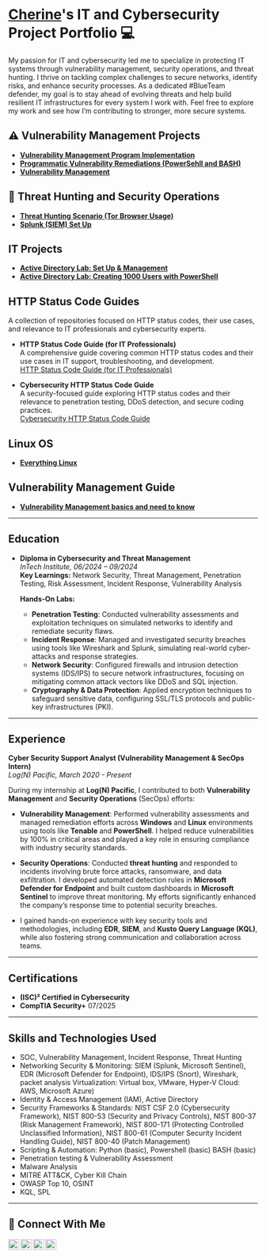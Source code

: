 # <a href="https://www.linkedin.com/in/cherine-joseph/">Cherine</a>'s IT and Cybersecurity Project Portfolio 💻

My passion for IT and cybersecurity led me to specialize in protecting IT systems through vulnerability management, security operations, and threat hunting. I thrive on tackling complex challenges to secure networks, identify risks, and enhance security processes. As a dedicated #BlueTeam defender, my goal is to stay ahead of evolving threats and help build resilient IT infrastructures for every system I work with. Feel free to explore my work and see how I’m contributing to stronger, more secure systems. 


## ⚠️ Vulnerability Management Projects

- **[Vulnerability Management Program Implementation](https://github.com/cherinejoseph/vulnerability-management-1)**
- **[Programmatic Vulnerability Remediations (PowerSehll and BASH)](https://github.com/cherinejoseph/programmatic-vulnerability-remediations)**
- **[Vulnerability Management](https://github.com/cherinejoseph/vulnerability-management)**

## 🚨 Threat Hunting and Security Operations

- **[Threat Hunting Scenario (Tor Browser Usage)](https://github.com/cherinejoseph/threat-hunting-scenario-tor)**
- **[Splunk (SIEM) Set Up](https://github.com/cherinejoseph/Splunk-SIEM)**

## IT Projects

- **[Active Directory Lab: Set Up & Management](https://github.com/cherinejoseph/Active-Directory-Lab)** 
- **[Active Directory Lab: Creating 1000 Users with PowerShell](https://github.com/cherinejoseph/Active-Directory)**

## HTTP Status Code Guides

A collection of repositories focused on HTTP status codes, their use cases, and relevance to IT professionals and cybersecurity experts.

- **HTTP Status Code Guide (for IT Professionals)**  
  A comprehensive guide covering common HTTP status codes and their use cases in IT support, troubleshooting, and development.  
  [HTTP Status Code Guide (for IT Professionals)](https://github.com/your-username/HTTP-Status-Code-Guide-for-IT-Professionals)

- **Cybersecurity HTTP Status Code Guide**  
  A security-focused guide exploring HTTP status codes and their relevance to penetration testing, DDoS detection, and secure coding practices.  
  [Cybersecurity HTTP Status Code Guide](https://github.com/cherinejoseph/http-status-codes-for-cybersecurity-it)
  

## Linux OS

- **[Everything Linux](https://github.com/cherinejoseph/Everything-Linux)**

## Vulnerability Management Guide
- **[Vulnerability Management basics and need to know](https://github.com/cherinejoseph/my-vulnerability-management-guide)**

<hr/> 

## Education
- **Diploma in Cybersecurity and Threat Management**  
  *InTech Institute, 06/2024 – 09/2024*  
  **Key Learnings:** Network Security, Threat Management, Penetration Testing, Risk Assessment, Incident Response, Vulnerability Analysis

  **Hands-On Labs:**
  - **Penetration Testing**: Conducted vulnerability assessments and exploitation techniques on simulated networks to identify and remediate security flaws.
  - **Incident Response**: Managed and investigated security breaches using tools like Wireshark and Splunk, simulating real-world cyber-attacks and response strategies.
  - **Network Security**: Configured firewalls and intrusion detection systems (IDS/IPS) to secure network infrastructures, focusing on mitigating common attack vectors like DDoS and SQL injection.
  - **Cryptography & Data Protection**: Applied encryption techniques to safeguard sensitive data, configuring SSL/TLS protocols and public-key infrastructures (PKI).

<hr/> 

## Experience

**Cyber Security Support Analyst (Vulnerability Management & SecOps Intern)**  
*Log(N) Pacific, March 2020 - Present*

During my internship at **Log(N) Pacific**, I contributed to both **Vulnerability Management** and **Security Operations** (SecOps) efforts:

- **Vulnerability Management**: Performed vulnerability assessments and managed remediation efforts across **Windows** and **Linux** environments using tools like **Tenable** and **PowerShell**. I helped reduce vulnerabilities by 100% in critical areas and played a key role in ensuring compliance with industry security standards.
  
- **Security Operations**: Conducted **threat hunting** and responded to incidents involving brute force attacks, ransomware, and data exfiltration. I developed automated detection rules in **Microsoft Defender for Endpoint** and built custom dashboards in **Microsoft Sentinel** to improve threat monitoring. My efforts significantly enhanced the company’s response time to potential security breaches.

- I gained hands-on experience with key security tools and methodologies, including **EDR**, **SIEM**, and **Kusto Query Language (KQL)**, while also fostering strong communication and collaboration across teams.



<hr/> 

## Certifications
- **(ISC)² Certified in Cybersecurity**
- **CompTIA Security+**  07/2025

<hr/> 

## Skills and Technologies Used
- SOC, Vulnerability Management, Incident Response, Threat Hunting
- Networking Security & Monitoring:
  SIEM (Splunk, Microsoft Sentinel), EDR (Microsoft Defender for Endpoint), IDS/IPS (Snort), Wireshark, packet analysis
  Virtualization: Virtual box, VMware, Hyper-V
  Cloud: AWS, Microsoft Azure)
- Identity & Access Management (IAM), Active Directory
- Security Frameworks & Standards:
  NIST CSF 2.0 (Cybersecurity Framework), NIST 800-53 (Security and Privacy Controls), NIST 800-37 (Risk Management Framework), NIST 800-171 (Protecting Controlled Unclassified Information), NIST 800-61 
  (Computer Security Incident Handling Guide), NIST 800-40 (Patch Management)
- Scripting & Automation: Python (basic), Powershell (basic) BASH (basic)
- Penetration testing & Vulnerability Assessment
- Malware Analysis
- MITRE ATT&CK, Cyber Kill Chain
- OWASP Top 10, OSINT
- KQL, SPL

<hr/>

## 🤳 Connect With Me

[<img align="left" alt="___________ | YouTube" width="22px" src="https://cdn.jsdelivr.net/npm/simple-icons@v3/icons/youtube.svg" />][youtube]
[<img align="left" alt="___________ | Twitter" width="22px" src="https://cdn.jsdelivr.net/npm/simple-icons@v3/icons/twitter.svg" />][twitter]
[<img align="left" alt=" cherine-jospeh| LinkedIn" width="22px" src="https://cdn.jsdelivr.net/npm/simple-icons@v3/icons/linkedin.svg" />][linkedin]
[<img align="left" alt="___________ | Instagram" width="22px" src="https://cdn.jsdelivr.net/npm/simple-icons@v3/icons/instagram.svg" />][instagram]

[twitter]: https://twitter.com/___________
[youtube]: https://www.youtube.com/c/___________
[instagram]: https://www.instagram.com/___________
[linkedin]: https://linkedin.com/in/cherine-joseph
<!--
<img width="35" alt="image" src="https://github.com/user-attachments/assets/2f41c7cd-5ea8-4475-b451-a37161b6c3fb"> 
<img width="35" alt="image" src="https://github.com/user-attachments/assets/77649969-9910-4994-8b96-74a116cfb2a8">
-->
